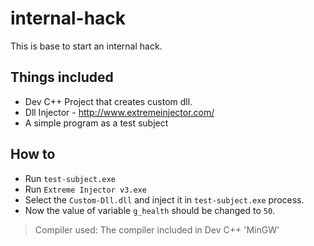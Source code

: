 # internal-hack

This is base to start an internal hack.

## Things included
- Dev C++ Project that creates custom dll.
- Dll Injector - http://www.extremeinjector.com/
- A simple program as a test subject

## How to
- Run `test-subject.exe`
- Run `Extreme Injector v3.exe`
- Select the `Custom-Dll.dll` and inject it in `test-subject.exe` process.
- Now the value of variable `g_health` should be changed to `50`.

> Compiler used: The compiler included in Dev C++ 'MinGW'
